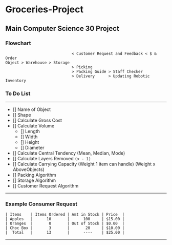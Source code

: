 # Groceries-Project

## Main Computer Science 30 Project ##

### Flowchart ###
```
                             < Customer Request and Feedback < $ & Order
Object > Warehouse > Storage
                             > Picking       
                             > Packing Guide > Staff Checker
                             > Delivery      > Updating Robotic Inventory
```
### To Do List ###
---
- [] Name of Object
- [] Shape
- [] Calculate Gross Cost
- [] Calculate Volume
  - [] Length
  - [] Width
  - [] Height
  - [] Diameter
- [] Calculate Central Tendency (Mean, Median, Mode)
- [] Calculate Layers Removed ``(x - 1)``
- [] Calculate Carrying Capacity (Weight 1 item can handle) (Weight x AboveObjects)
- [] Packing Algorithm
- [] Storage Algorithm
- [] Customer Request Algorithm
---
### Example Consumer Request ###
```
| Items    | Items Ordered | Amt in Stock | Price  |
| Apples   |      10       |      100     | $15.00 |
| Oranges  |       0       | Out of Stock | $0.00  |
| Choc Box |       3       |       20     | $10.00 |
|  Total   |      13       |      ----    | $25.00 |
```
---
